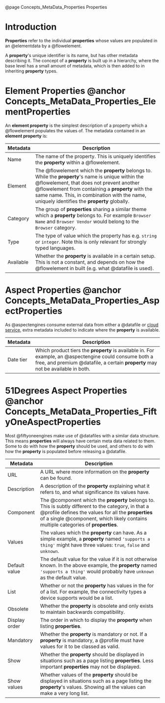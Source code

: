 @page Concepts_MetaData_Properties Properties

# Introduction

**Properties** refer to the individual **properties** whose values are populated in
an @elementdata by a @flowelement.

A **property**'s unique identifier is its name, but has other metadata describing it. The
concept of a **property** is built up in a hierarchy, where the base level has a small amount
of metadata, which is then added to in inheriting **property** types.


# Element Properties @anchor Concepts_MetaData_Properties_ElementProperties

An **element property** is the simplest description of a property which a @flowelement populates
the values of. The metadata contained in an **element property** is:

| Metadata | Description |
| -------- | ----------- |
| Name     | The name of the property. This is uniquely identifies the **property** within a @flowelement. |
| Element  | The @flowelement which the **property** belongs to. While the **property**'s name is unique within the @flowelement, that does not prevent another @flowelement from containing a **property** with the same name. This, in combination with the name, uniquely identifies the **property** globally. |
| Category | The group of **properties** sharing a similar theme which a **property** belongs to. For example ``Browser Name`` and ``Browser Vendor`` would belong to the ``Browser`` category. |
| Type     | The type of value which the property has e.g. ``string`` or ``integer``. Note this is only relevant for strongly typed languages. |
| Available| Whether the **property** is available in a certain setup. This is not a constant, and depends on how the @flowelement in built (e.g. what @datafile is used). |

# Aspect Properties @anchor Concepts_MetaData_Properties_AspectProperties

As @aspectengines consume external data from either a @datafile or [cloud service](@term{CloudService}), extra metadata
included to indicate where the **property** is available.

| Metadata | Description |
| -------- | ----------- |
| Date tier| Which product tiers the **property** is available in. For example, an @aspectengine could consume both a free, and premium @datafile, a certain **property** may not be available in both. |

# 51Degrees Aspect Properties @anchor Concepts_MetaData_Properties_FiftyOneAspectProperties

Most @fiftyoneengines make use of @datafiles with a similar data structure. This means **properties** will always have
certain meta data related to them. Some to do with how the **property** should be used, and others to do with how the **property**
is populated before releasing a @datafile.

| Metadata | Description |
| -------- | ----------- |
| URL      | A URL where more information on the **property** can be found. |
| Description| A description of the **property** explaining what it refers to, and what significance its values have. |
| Component| The @component which the **property** belongs to. This is subtly different to the category, in that a @profile defines the values for all the **properties** of a single @component, which likely contains multiple categories of **properties**. |
| Values   | The values which the **property** can have. As a simple example, a **property** named ``'supports a thing'`` might have three values: ``true``, ``false`` and ``unknown``.|
| Default value| The default value for the value if it is not otherwise known. In the above example, the **property** named ``'supports a thing'`` would probably have ``unknown`` as the default value. |
| List     | Whether or not the **property** has values in the for of a list. For example, the connectivity types a device supports would be a list. |
| Obsolete | Whether the **property** is obsolete and only exists to maintain backwards compatibility. |
| Display order| The order in which to display the **property** when listing **properties**. |
| Mandatory| Whether the **property** is mandatory or not. If a **property** is mandatory, a @profile must have values for it to be classed as valid. |
| Show     | Whether the **property** should be displayed in situations such as a page listing **properties**. Less important **properties** may not be displayed. |
| Show values| Whether values of the **property** should be displayed in situations such as a page listing the **property**'s values. Showing all the values can make a very long list. |
